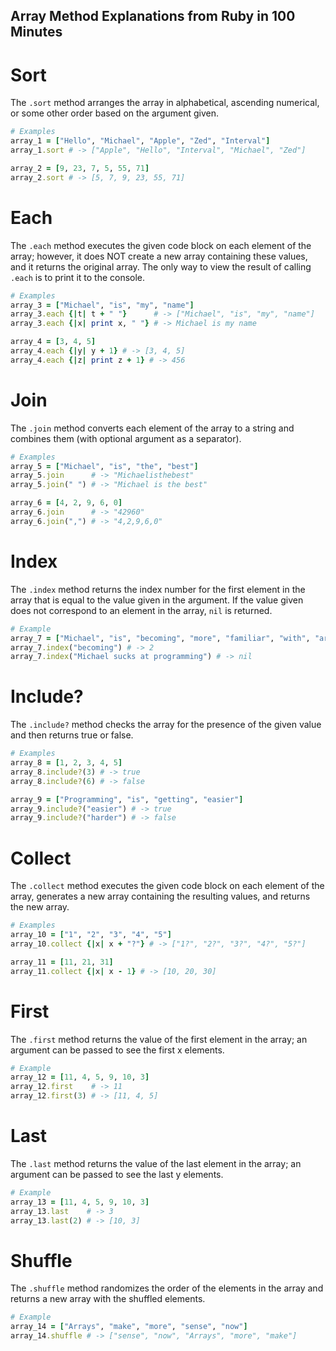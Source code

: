 ## Array Method Explanations from Ruby in 100 Minutes

# Sort

The `.sort` method arranges the array in alphabetical, ascending numerical, or some other order based on the argument given.

```Ruby
# Examples
array_1 = ["Hello", "Michael", "Apple", "Zed", "Interval"]
array_1.sort # -> ["Apple", "Hello", "Interval", "Michael", "Zed"]

array_2 = [9, 23, 7, 5, 55, 71]
array_2.sort # -> [5, 7, 9, 23, 55, 71]
```

# Each

The `.each` method executes the given code block on each element of the array; however, it does NOT create a new array containing these values, and it returns the original array. The only way to view the result of calling `.each` is to print it to the console.

```Ruby
# Examples
array_3 = ["Michael", "is", "my", "name"]
array_3.each {|t| t + " "}      # -> ["Michael", "is", "my", "name"]
array_3.each {|x| print x, " "} # -> Michael is my name

array_4 = [3, 4, 5]
array_4.each {|y| y + 1} # -> [3, 4, 5]
array_4.each {|z| print z + 1} # -> 456
```

# Join

The `.join` method converts each element of the array to a string and combines them (with optional argument as a separator).

```Ruby
# Examples
array_5 = ["Michael", "is", "the", "best"]
array_5.join      # -> "Michaelisthebest"
array_5.join(" ") # -> "Michael is the best"

array_6 = [4, 2, 9, 6, 0]
array_6.join      # -> "42960"
array_6.join(",") # -> "4,2,9,6,0"
```

# Index

The `.index` method returns the index number for the first element in the array that is equal to the value given in the argument. If the value given does not correspond to an element in the array, `nil` is returned.

```Ruby
# Example
array_7 = ["Michael", "is", "becoming", "more", "familiar", "with", "arrays"]
array_7.index("becoming") # -> 2
array_7.index("Michael sucks at programming") # -> nil
```

# Include?

The `.include?` method checks the array for the presence of the given value and then returns true or false.

```Ruby
# Examples
array_8 = [1, 2, 3, 4, 5]
array_8.include?(3) # -> true
array_8.include?(6) # -> false

array_9 = ["Programming", "is", "getting", "easier"]
array_9.include?("easier") # -> true
array_9.include?("harder") # -> false
```

# Collect

The `.collect` method executes the given code block on each element of the array, generates a new array containing the resulting values, and returns the new array.

```Ruby
# Examples
array_10 = ["1", "2", "3", "4", "5"]
array_10.collect {|x| x + "?"} # -> ["1?", "2?", "3?", "4?", "5?"]

array_11 = [11, 21, 31]
array_11.collect {|x| x - 1} # -> [10, 20, 30]
```

# First

The `.first` method returns the value of the first element in the array; an argument can be passed to see the first x elements.

```Ruby
# Example
array_12 = [11, 4, 5, 9, 10, 3]
array_12.first    # -> 11
array_12.first(3) # -> [11, 4, 5]
```

# Last

The `.last` method returns the value of the last element in the array; an argument can be passed to see the last y elements.

```Ruby
# Example
array_13 = [11, 4, 5, 9, 10, 3]
array_13.last    # -> 3
array_13.last(2) # -> [10, 3]
```

# Shuffle

The `.shuffle` method randomizes the order of the elements in the array and returns a new array with the shuffled elements.

```Ruby
# Example
array_14 = ["Arrays", "make", "more", "sense", "now"]
array_14.shuffle # -> ["sense", "now", "Arrays", "more", "make"]
```
